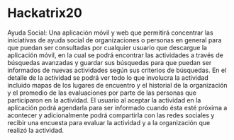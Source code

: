 Hackatrix20
===========

Ayuda Social: Una aplicación móvil y web que permitirá concentrar las iniciativas de ayuda social de organizaciones o personas en general para que puedan ser consultadas por cualquier usuario que descargue la aplicación móvil, en la cual se podrá encontrar las actividades a través de búsquedas avanzadas y guardar sus búsquedas para que puedan ser informados de nuevas actividades según sus criterios de búsquedas. En el detalle de la actividad se podrá ver todo lo que involucra la actividad incluido mapas de los lugares de encuentro y el historial de la organización y el promedio de las evaluaciones por parte de las personas que participaron en la actividad. El usuario al aceptar la actividad en la aplicación podrá agendarla para ser informado cuando ésta esté próxima a acontecer y adicionalmente podrá compartirla con las redes sociales y recibir una encuesta para evaluar la actividad y a la organización que realizó la actividad.
